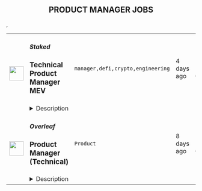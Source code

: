<div align="center"><h2>PRODUCT MANAGER JOBS</h2></div><table><tr>
                <td width="100" height="100" rowspan="2">
                    <img src="https://remoteok.com/assets/img/jobs/a7c520927488ede1b18582b6a5249e641667632524.png" width="38px" height="auto">
                </td>
                <td width="300">
                    <h5>Staked</h5>
                    <h3>Technical Product Manager MEV</h3>
                </td>
                <td width="300">
                    <code>manager,defi,crypto,engineering</code>
                </td>
                <td width="200">
                <text>4 days ago</text>
                </td>
                <td width="100" rowspan="2">
                <a href="https://remoteOK.com/remote-jobs/remote-technical-product-manager-mev-staked-144037" align="right" target="_blank">Apply</a>
                </td>
            </tr>
            <tr>
                <td colspan="3">
                <details><summary>Description</summary>
                <p>Staked is looking for a hyper-organized technical project manager to help us run our development process. A great candidate eyes their to-do list as an enemy to be vanquished. You're eager to knock items off your list and great at prioritizing when the list gets too long to handle. (it will!)Â </p><p>The core of the role is helping to organize the agile process for the technical team responsible for Maximal Extractable Value(MEV). This project enables our staking customers to earn more from their staked assets, so is critically important to our long-term future. A great technical project manager will have demonstrable experience with Agile processes (scrum, sprint, etc.) and the relevant tooling that helps to manage it. They will have the ability to schedule and prioritize various workstreams with multiple individual contributors, keeping in mind the various deadlines the business needs to hit. A passion for crypto and DeFi is a major plus/Â </p><p>The technical project manager needs to take an active role facilitating communication with and among our engineering team. They should drive to get commitment/buy-in from all stakeholders, and continuously assess whether those commitment seems reasonable. The role also includes scheduling meetings and outreach with Staked's technical partners, which tend to be the leading blockchain projects around the world.Â </p><br/><br/>Please mention the word **CONTENTMENT** and tag RMy4yMzUuMjMwLjE1Mg== when applying to show you read the job post completely (#RMy4yMzUuMjMwLjE1Mg==). This is a beta feature to avoid spam applicants. Companies can search these words to find applicants that read this and see they're human.
                </details>
                </td>
            </tr>,<tr>
                <td width="100" height="100" rowspan="2">
                    <img src="https://wwr-pro.s3.amazonaws.com/logos/0081/9021/logo.gif" width="38px" height="auto">
                </td>
                <td width="300">
                    <h5>Overleaf</h5>
                    <h3> Product Manager (Technical)</h3>
                </td>
                <td width="300">
                    <code>Product</code>
                </td>
                <td width="200">
                <text>8 days ago</text>
                </td>
                <td width="100" rowspan="2">
                <a href="https://weworkremotely.com/listings/overleaf-product-manager-technical-1" align="right" target="_blank">Apply</a>
                </td>
            </tr>
            <tr>
                <td colspan="3">
                <details><summary>Description</summary>
                <img src="https://we-work-remotely.imgix.net/logos/0081/9021/logo.gif?ixlib=rails-4.0.0&w=50&h=50&dpr=2&fit=fill&auto=compress" />

<p>
  <strong>Headquarters:</strong> London, England, United Kingdom
    <br /><strong>URL:</strong> <a href="https://www.overleaf.com">https://www.overleaf.com</a>
</p>

<p><strong>What We Do</strong></p>
<p>Overleaf builds modern collaborative authoring tools for scientists — like Google Docs for Science. We make an online, real-time collaborative editor for papers, theses and other documents written in the LaTeX markup language.</p>
<p>We have over ten million registered users from around the world and over 400,000 people use our platform each day. Our company is scaling up and we are looking for a Product Manager (Technical) who can take the lead on one of our core product areas.</p>
<p>We were recently recognised as one of the<a href="https://www.overleaf.com/blog/overleaf-recognized-as-one-of-the-uks-top-100-fastest-growing-businesses" class="external"> UK's top 100 fastest growing businesses</a> and as the<a href="https://www.overleaf.com/blog/overleaf-named-2020-saas-awards-winner" class="external"> Best SaaS for Nonprofits or Education</a> in the 2020 SaaS Awards Program. We're part of the<a href="https://www.digital-science.com/" class="external"> Digital Science</a> family of science, health and ed-tech companies.</p>
<p><strong>The Product Team</strong></p>
<p>We are an interdisciplinary team made of product managers, UX designers and data analysts. We are a relatively new team, with most people joining in 2021, and small enough that everyone has a few hats to wear, but large enough that we have experts who can guide the rest of the team in their area, such as User Research, User Experience or Analytics. Some of us come from a teaching background, marketing, engineering, QA and more disciplines, which gives the team its unique flavour. Our mission is to explore the future of Overleaf through data, design and research.</p>
<p><strong>Your New Role</strong></p>
<p>As we expand, we are growing the product team to let us have owners for each of our core areas, namely Editor, B2C growth, Institutions and Enterprise. For this reason, we are now looking to hire an experienced Product Manager who can lead our discovery and development initiatives across one of these areas. You will take ownership of researching, understanding and delivering value to our users, enhancing their workflows for both our hosted SaaS and on-premises solutions. As part of a Product Trio (Product, UX, Engineering - plus others), you will map opportunities using product discovery methods and shape your own roadmap and KPIs. You will lead on projects related to your area of expertise from start to finish. This will usually involve: </p>
<ul> <li>Understanding user needs:<ul> <li>Carry out primary research to understand users and their pain points, identifying opportunities to address them.</li> <li>Nurture and grow our rich database of user insights, mining data as needed and present it to stakeholders in various contexts.</li> <li>Based on research insights, formulate hypotheses to be tested with a variety of qualitative and quantitative methods.</li> </ul> </li> <li>Shaping and developing solutions:<ul> <li>Shape a vision, define the problem and align the team with clear goals, objectives and user stories.</li> <li>Map and test assumptions with a variety of qualitative and quantitative methods.</li> <li>Distil existing user research data to support the team in making the right decisions.</li> <li>Work closely with UX designers, data analysts and engineers throughout the release process, from shaping to building, testing and releasing.</li> <li>Clearly define measures of success for A/B testing, balancing the need for accuracy with shipping value to users quickly.</li> <li>Recognise and celebrate success regularly when things go well, while fostering a growth mindset when things don't go so well.</li> <li>Lead and facilitate planning sessions with your team to prioritise work, often applying decision-making frameworks (e.g. RICE).</li> <li>Keep other stakeholders informed as progress is made, through regular demos, Show &amp; Tells and presentations.</li> </ul> </li> <li>Understanding the Business. You will specifically own the relationship with a core department (e.g. Sales and Account Management teams for the Institutional/Enterprise core area, or Marketing for our B2C Growth area):<ul> <li>Develop and manage a solid product roadmap for your core area.</li> <li>Map opportunities and manage input from your stakeholders to enhance our offering on an ongoing basis.</li> <li>Clearly communicate our roadmap and product changes in advance of their launch and help them manage communications to customers.</li> <li>Take part in customer onboarding sessions, webinars and/or sales negotiations and use these opportunities to conduct user research.</li> </ul> </li> <li>Work closely with other departments to:<ul> <li>Help them access and understand product information (e.g. releases for our On-Premises product, key features, product roadmap). </li> <li>Explain technical dependencies and how they may affect our roadmap.</li> <li>Help them access product data/metrics that can provide useful insights for their departments.</li> <li>Bring the user perspective in meetings and engage stakeholders with our continuous user research efforts and insights.</li> </ul> </li> <li>Strategy and planning: <ul> <li>You will input and contribute to the main product roadmap and take part in planning meetings on an ongoing basis. </li> <li>You will develop a set of strategic goals and KPIs for your core area on an annual basis, updating stakeholders on progress throughout the year.</li> </ul> </li> </ul>
<p>This year, we are excited about:</p>
<ul> <li>Having launched our most popular feature yet, a way to <a href="https://www.overleaf.com/blog/new-feature-ready-set-detach" class="external">detach the PDF view</a> in another window, which allows users to work on multiple monitors.</li> <li>Relaunching our core editor in CodeMirror 6 for improved functionality and accessibility.</li> <li>Enhancing the collaboration experience on our product to make it even more compelling for individual users and Enterprise teams. We are currently testing assumptions around shared spaces.</li> <li>Collaborating with more partners to enhance the editing experience through new technologies.</li> </ul>
<p>We also got excited when our UX team won a prestigious award for delivering a seamless integration between Overleaf and ShareLaTeX:  <a href="https://www.overleaf.com/blog/congratulations-to-paulo-john-and-sven-best-case-study-at-acm-chi2021" class="external">https://www.overleaf.com/blog/congratulations-to-p...<br></a></p> <p><strong>How We Work</strong><br></p>
<p>Overleaf is remote-first — all staff work remotely and this is<a href="https://www.overleaf.com/about/values" class="external"> part of our values</a>. We also have an office space in London for those that want to use it, and when the pandemic settles down we'll again get the whole team together in London a few times a year for face-to-face time.</p>
<p>Our core hours for meetings are 2pm-5pm UK time; we try to schedule all team meetings during this time, including daily 10-15 minute standup calls and biweekly company update calls.</p>
<p>We always collect user feedback to inform our work. We have UX professionals on our team, and we run surveys and user interviews on a weekly basis to inform our Product Discovery process. You can read more about how we introduced these methods in this <a href="https://www.overleaf.com/blog/how-we-introduced-product-discovery-methods-at-overleaf-in-3-steps" class="external">blog post</a>.</p>
<p>We have a flexible roadmap that we review quarterly, which includes regular user-facing releases. Our Product team works closely with everyone in the company, often as part of a Product Trio (Product, UX, Engineering, with other departments as needed) to understand every aspect of how we can best deliver value to our users. Our roadmap also includes initiatives driven by staff and quarterly hackathons to keep our learning fresh.</p>
<p><strong>How We Hire<br></strong></p>The stages in our hiring process are typically:<ol> <li>We ask you to submit a CV and a cover letter stating why you would like to work for Overleaf.</li> <li>We will aim to update you on the status of your application within two weeks from when we receive it.</li> <li>We'll follow up by email (or sometimes schedule a phone call) with any questions we have about your application, usually around logistics, your ambitions and your expectations about the role.</li> <li>We'll schedule a more in-depth interview, which is typically followed or combined with a practical assignment. For the practical, you'll have the option of either completing a homework assignment, which requires about one hour of your time before the interview, or doing an exercise during the interview, if you prefer. The exercises are practical in nature, and you can use Google, etc., and ask us questions.</li> <li>We may ask you to attend a second, shorter, interview with our Founders.</li> <li>We'll make an offer. We usually interview in batches, so there may be a short delay while we interview other candidates, but we will try to keep you informed throughout the process.</li> </ol>
<p>If you have a deadline, please let us know in your application, and we will try to be accommodating.</p>
<p><strong>Who You Are<br></strong></p>
<ul> <li>Experienced in Product Management as a discipline. You can switch from managing demanding stakeholders to resolving technical trade-offs with the Engineering team, always bringing the focus back on our long-term vision and delivering user value.</li> <li>Technical. You are familiar with LaTeX or willing to learn about LaTeX and its use within academia and industry. You also understand the difference between a SaaS product and its on-premises counterpart, including their underpinning technologies, e.g. Docker.</li> <li>Commercially minded. You have commercial experience within a B2C SaaS product and/or Enterprise. For example, you are able to read user research insights through a commercial lens, with a view to grow the business while shipping value to users.</li> <li>Empathetic. You are curious about people and their stories. You are able to understand user and stakeholder needs, while still being able to push back or negotiate as necessary.</li> <li>Data-driven. You enjoy finding ways to measure success and dig into data to make decisions. Whether it's from a survey, a database or a user interview, you are comfortable drawing insights and presenting them to your stakeholders.</li> </ul>Self-motivated. You are a natural at making plans, keeping people aligned along the way and thrive when you see a vision come to life.<p><strong>Requirements</strong></p>
<p>We require that you:</p>
<ul> <li>Have a minimum of 3-4 years of relevant experience.</li> <li>Will work for us full time.</li> <li>Will usually be available in our core hours, 2pm-5pm UK time.</li> <li>Are based in the UK, EU, US or Canada.</li> </ul>
<p><strong>Benefits</strong></p>
<ul> <li>Remote and flexible working.</li> <li>Salary £50k-£75k per year depending on experience.</li> <li>You would join a small, dedicated and growing team.</li> <li>We're substantially (around 80%) open-source, so your work will often be on open source code.</li> <li>We organise company and team meetups several times a year for valuable face-to-face time.</li> <li>We'll provide a new Mac, PC or Linux laptop, along with a stipend for other equipment.</li> <li>We provide a training budget and allocate time for training; many of our developers choose to attend relevant industry conferences or buy training materials.</li> <li>We run regular<a href="https://www.overleaf.com/blog/overleafs-remote-hackathon-revisited-one-year" class="external"> remote hackathons</a> to keep learning and experimenting.</li> <li>We run a weekly internal seminar series with short talks from staff about their work or personal projects, new technologies and techniques.</li> <li>Additional benefits package varies by country. Please ask us.</li> </ul>
<p>We're an equal opportunity employer. All applicants will be considered for employment without attention to race, colour, religion, sex, sexual orientation, gender identity, national origin, veteran or disability status.</p>

<p><strong>To apply:</strong> <a href="https://weworkremotely.com/remote-jobs/overleaf-product-manager-technical-1">https://weworkremotely.com/remote-jobs/overleaf-product-manager-technical-1</a></p>

                </details>
                </td>
            </tr>,<tr>
                <td width="100" height="100" rowspan="2">
                    <img src="https://wwr-pro.s3.amazonaws.com/logos/0071/4151/logo.gif" width="38px" height="auto">
                </td>
                <td width="300">
                    <h5>A.Team</h5>
                    <h3> Senior Independent Product Manager/Product Designer ($110-$190/hr)</h3>
                </td>
                <td width="300">
                    <code>Product</code>
                </td>
                <td width="200">
                <text>364 days ago</text>
                </td>
                <td width="100" rowspan="2">
                <a href="https://weworkremotely.com/remote-jobs/a-team-senior-independent-product-manager-product-designer-110-190-hr" align="right" target="_blank">Apply</a>
                </td>
            </tr>
            <tr>
                <td colspan="3">
                <details><summary>Description</summary>
                <img src="https://we-work-remotely.imgix.net/logos/0071/4151/logo.gif?ixlib=rails-4.0.0&w=50&h=50&dpr=2&fit=fill&auto=compress" />

<p>
  <strong>Headquarters:</strong> NYC, SF, and TLV
    <br /><strong>URL:</strong> <a href="https://build.a.team/wwrfastrackreferral">https://build.a.team/wwrfastrackreferral</a>
</p>

<div>
<a href="https://build.a.team/wwrproductmgrfasttrack">A·Team</a> is a VC-backed, stealth, application-only home on the internet for Senior Product Managers &amp; Product Designers (along with developers &amp; UX/UI folks) to team up with the best companies on their next big thing. <br><br>After talking with hundreds of independent engineers, designers, and product folks, we heard over and over that finding vetted, high-quality, consistent clients is hard, and projects are often too small to be rewarding. A·Team matches small teams of the most talented builders in the world with companies backed by a16z, YC, Softbank, General Catalyst, etc. on a contract basis for many of their most important initiatives. We quietly launched in May 2020, and have helped A·Teamers earn $11.4+ million since.<br><br>As part of A·Team, you can expect:</div><ul>
<li>
<strong>High-paying, meaningful client missions (where you'd lead Product) with the most audacious companies</strong> sent your way; generally $110-$190/hr, with vetted, fascinating clients doing work that matters. We're picky about who we partner with; new clients only come in via trusted referral. We've worked with Lyft, McGraw Hill, ClearCo, irl.com, the former CEO of Waze, the leading vaccine production software, several new unicorns we can't say here, and dozens of startups backed by a16z/YC/Softbank/etc.</li>
<li>
<strong>Work alongside friends old &amp; new: </strong>our niche is small/diverse product teams, since clients with larger budgets and higher-impact work tell us they want teams, not individuals. Of course, we keep friends together whenever we can.</li>
<li>
<strong>Full autonomy:</strong> say "no" to things that don't excite you. The most talented builders often juggle a few things at once, so there's never pressure to join an A·Team mission if you don't have the bandwidth. If we're no longer a fit, it's easy to leave or pause too. </li>
<li>
<strong>Small, curated, off-the-record gatherings:</strong> for conversations hard to have elsewhere. Long-term, we're creating micro-communities for the world's top builders to become friends around the things they care about.</li>
<li>
<strong>Keep 100% of what you earn: </strong>if you charge $130/hr, you get $130/hr. A·Team makes money by charging a small, flat, transparent platform fee on <em>top</em> of your rate.</li>
</ul><div>
<br><strong>How to apply:<br></strong>Go here: <a href="https://build.a.team/wwrproductmgrfasttrack">https://build.a.team/wwrproductmgrfasttrack</a> + mention WWR under how you heard about A·Team. No resume or cover letter needed; we respect your time so the application is short. We're also much more interested in seeing what you've made, and excited to chat more if there’s a fit.<br><strong><br>What you’ll do:</strong>
</div><ul>
<li>Once part of A.Team, you’ll regularly be invited to be the lead Product manager/designer for impactful missions that match your interests, which you can accept or decline. Take your pick from early-stage incubations with world-class founders, to fast-growing super-funded companies, to old-school non-tech incumbents looking to build as a tech giant would.</li>
<li>Missions usually involve building an ambitious piece of software from 0 to 1 as part of a small 3-4 person team. </li>
<li>You’ll be paid to scope it out, give the client options, guide strategy, and execute on the selected solution. Sometimes the client has a clear vision, sometimes not; which is why A.Team builders tend to be senior folks who can work together to find the right direction. </li>
</ul><div>
<br><strong>Who A</strong>·<strong>Team is for:</strong>
</div><ul>
<li>Senior Product Managers/Designers who left large companies and high-growth startups to pursue their craft with autonomy.</li>
<li>Those who prefer consistent contract work over a full-time role, who want to create a variety of new products alongside other top-tier builders.</li>
<li>The majority of A.Teamers spend most of their time doing independent work, but a sizeable percentage are either employed full-time (but testing out client work), bootstrapping a side project, or looking for their next big thing.</li>
</ul><div>
<br><strong>Who A</strong>·<strong>Team is </strong><strong><em>not</em></strong><strong> for:</strong>
</div><ul>
<li>People looking for small gigs.</li>
<li>Folks looking to build simple wordpress/wix/squarespace-style websites.</li>
<li>Those still early in their careers and recent university/bootcamp grads (at least not yet).</li>
</ul><div>
<br><strong>Our long-term vision:<br></strong><a href="https://build.a.team/wwrproductmgrfasttrack"><span>A·Team</span></a> is a new type of company for a new kind of independent software builders. We call them "unhirables": people who traditional companies couldn’t hire full-time even if they wanted to, but who want to do their most meaningful work with their favorite people in small, autonomous, distributed expert teams. </div><div>
<br>To help us secure amazing missions, we raised $5 million+ (not public, yet) from NFX, Village Global, and Box Group, along with the former CEO of Upwork, the founders of Fiverr and Lemonade, Apple's Global Head of Recruiting, YC Partner Aaron Harris, Wharton's Adam Grant, and Duke's Dan Ariely.</div>

<p><strong>To apply:</strong> <a href="https://weworkremotely.com/remote-jobs/a-team-senior-independent-product-manager-product-designer-110-190-hr">https://weworkremotely.com/remote-jobs/a-team-senior-independent-product-manager-product-designer-110-190-hr</a></p>

                </details>
                </td>
            </tr>,<tr>
                <td width="100" height="100" rowspan="2">
                    <img src="https://remotive.com/job/1472612/logo" width="38px" height="auto">
                </td>
                <td width="300">
                    <h5>Knoetic</h5>
                    <h3>Senior/Lead Product Manager (People Analytics)</h3>
                </td>
                <td width="300">
                    <code>go,product manager,sales,growth</code>
                </td>
                <td width="200">
                <text>1 days ago</text>
                </td>
                <td width="100" rowspan="2">
                <a href="https://remotive.com/remote-jobs/product/senior-lead-product-manager-people-analytics-1472612" align="right" target="_blank">Apply</a>
                </td>
            </tr>
            <tr>
                <td colspan="3">
                <details><summary>Description</summary>
                <div class="h2"><strong>The short &amp; sweet summary</strong></div>
<p>Knoetic (rhymes with “poetic”!) has built the world’s #1 social network of Chief People Officers, which includes the CPOs of Lyft, Dropbox, and Bumble and 1,000 more. And we’ve built a people analytics platform used by most of the hyper-growth tech companies of our generation, including:</p>
<p><img height='"65"' src="%22https:/lh4.googleusercontent.com/Qtz62NVIZ3Za-WWs2f_TEeizxW5utILQKx4k-jKVK_czkUN1slQ9WxvSDDoyzuwWW40dDjNbEA-IavRiD-YIGhyC7-E5_qA0PqMCQmUIAMdnQjwpia9HH2zLVYTQF9SsLuzeNVZD%22" width='"539"'></p>
<p>But what’s really exciting is what’s to come - delivering the grand vision of a people “decision engine” that helps (a) companies use data to make better decisions on compensation, diversity, retention, and (b) employees make better decisions about their career.</p>
<p>You have to see it for yourself :)</p>
<p>We’re a rapidly growing <a href="%22https:/www.knoetic.com/blog/series-b%22" rel="nofollow" target='"_blank"'>$36M Series B company</a> backed with $50MM+ from legendary investors including EQT, Accel, Menlo, NYT bestselling author Adam Grant, and 100+ founders and executives from companies like Mozilla, Heap, Google, Pinterest, and more. You can read more about Knoetic here - <a href="%22https:/www.knoetic.com/careers%22" rel="nofollow">https://www.knoetic.com/careers</a></p>
<p><strong>Knoetic is hiring a Senior/Lead Product Manager for our People Analytics team who is truly exceptional at their craft. You'll be our conductor that keeps things running smoothly, and an ethnographer uncovering what our customers need (and why). Together with your team of super-stars, you will execute our highly ambitious vision: to build the world’s #1 platform for top Chief People Officers and their People teams.</strong></p>
<p><strong>If you're a product manager that aspires to build products wicked fast, delights products with strong user intuition, and strives for amazing execution - we want to speak with you!</strong></p>
<div class="h2">What you'll do</div>
<ul>
<li><strong>Execute on the product vision</strong>, working to translate high-level strategy into execution and delivery.</li>
<li><strong>Be our quarterback</strong>, facilitating collaboration that helps create great products and helping bring together our engineering, design, sales, and community teams.</li>
<li><strong>Become an expert on our customers and our market</strong>, helping to lead customer calls, sales conversations, and quantitative and qualitative user research.</li>
<li><strong>Make sure the trains run on time</strong>, leading the product development process in an agile and fast-paced environment (1-2 week sprints).</li>
</ul>
<div class="h2">Who you are</div>
<ul>
<li><strong>At least 5 years of Product Management experience</strong> (bonus points if you’re working on analytics/community-related products).</li>
<li><strong>Detail-Oriented: </strong>Must be comfortable asking hard questions and taking things to a very granular level. You should not be afraid of going 4-5 layers deep into a problem.</li>
<li><strong>Strategic: </strong>Must be comfortable zooming out when needed and making very critical decisions to drive development forward.</li>
<li><strong>Ownership &amp; Accountability:</strong> You have complete clarity on goals, break down projects monthly/weekly/daily and even hourly if needed. You stick to your commitments and work backwards to make sure you execute on time.</li>
<li><strong>You are a process machine</strong>, rigorous about creating and enforcing processes that help teams execute.</li>
<li><strong>You’re a doer</strong>, equally comfortable writing a thoughtful PRD as you are getting on the phone to understand a customer issue or help close a deal.</li>
<li><strong>You can see the big picture, but are also obsessed with the smallest details</strong>. Your quality bar is insanely high, and you won’t be satisfied unless you ship an A++ user experience.</li>
<li><strong>You have knowledge of software engineering</strong> and web development concepts, analytics programs (Mixpanel, Google Analytics, Amplitude, or Heap), prototyping tools, software testing and quality, and agile and lean methodologies</li>
</ul>
<div class="h2"><strong>The key attributes we value in teammates: </strong></div>
<ul>
<li><strong>You like to win</strong>. You don’t want a trophy for effort, you want it for first place.</li>
<li><strong>You’re high IQ, intellectually curious, and intellectually humble</strong>. You’re not afraid to say, “I don’t know - but I’ll figure it out, fast.”</li>
<li><strong>You never say, “that’s not my job”</strong> - you take full ownership and responsibility over outcomes. You’re a force of nature that gets the job done no matter what it takes.</li>
<li><strong>You make everyone else on the team better</strong>. Your presence, positivity, and drive inspires others to step up their game. You put the company above your own wants.</li>
<li><strong>You’re known for your work ethic</strong>. You pride yourself on being one of the hardest-working person most people know.</li>
<li><strong>You’re constantly improving.</strong> You know there’s no such thing as perfection, and you’re always pushing yourself (and our company) to be better than you were yesterday.</li>
<li><strong>You’re just good:</strong> You’re honest, principled, smart, open to giving/receiving feedback, and focused on doing right for the company and doing right for the customer</li>
</ul>
<div class="h2">Why Knoetic?</div>
<ul>
<li>You want to join an incredibly ambitious team to build the #1 company in this space, without exception.</li>
<li>You’re looking for an exciting opportunity at a rapidly scaling startup.</li>
<li>Benefits (full medical/dental/vision insurance, learning budget, WFH stipend, 401k, etc.)</li>
<li>We’re remote-friendly with a global team!</li>
<li>Check out our <a href="%22https:/www.knoetic.com/careers%22" rel="nofollow">careers page</a> for the full rundown.</li>
</ul>
<div class="h3">Knoetic cultural values</div>
<p><em>Written by our founder in 2020.</em></p>
<p><em><strong>Intellectual curiosity:</strong> I want to surround myself with people who are endlessly curious, who are always asking questions, who are fascinated with understanding others and the world around them. We’re the kids who grew up always asking “Why?”</em></p>
<p><em><strong>Intellectual humility:</strong> I want to work with people who embrace the scientific method, who go into conversations with an open mind and ear, who are looking for ways to sharpen their thinking, who are delighted to find out when they’re wrong rather than invested in defending why they’re right.</em></p>
<p><em><strong>Relentless resourcefulness:</strong> Our company should be full of people who will run through walls to get to their goals, who will bring more solutions than problems to others, who will figure out a way to succeed no matter what.</em></p>
<p><em><strong>Winning:</strong> We are ambitious, and we want to win. We don’t want a trophy for effort or for “good enough” - we want it for first place</em></p>
<p><em><strong>Positive impact on others:</strong> There are people, who by the very virtue of their presence, make everyone else around them a better person. It could be because they have unwaveringly high standards. Or are incredible givers that inspire generosity. Or are teachers of their peers. However they do it, they push others upwards. They are culture accretive; their very presence makes everyone else step up their game.</em></p>
<p><em><strong>Speed:</strong> We’re a team with a bias for action (paired with good judgment), a desire to get more done faster, because we know it’s the only way we’ll win. </em></p>
<p><em><strong>Positivity:</strong> You know it when you see it - can-do, optimistic. That doesn’t mean everyone doesn’t have down moments - it just means on balance, you walk away from your interactions with them energized and charged up to do more with your life.</em></p>
<p><em><strong>Continuous improvement:</strong> We’re always making ourselves better. Stasis is the enemy… if you’re not going forwards, you’re going backwards. Everything is a work-in-progress in perpetuity - yourself included.</em></p>
<hr>
<p><strong>Note - even if you don’t check every box in the job description, we still encourage you to apply!</strong></p>
<p><em>Knoetic is committed to fostering an inclusive workplace, and does not discriminate on the basis of ethnicity, age, gender, gender identity, sexual orientation, disability, protected veteran status, or any legally protected status. If you’re missing a few qualifications or don’t have the exact experience listed above, you may still be the next right candidate for this role or another role we have open at Knoetic!</em></p>
<p>We look forward to hopefully meeting you soon!</p>
<img src="https://remotive.com/job/track/1472612/blank.gif?source=public_api" alt=""/>
                </details>
                </td>
            </tr></table>